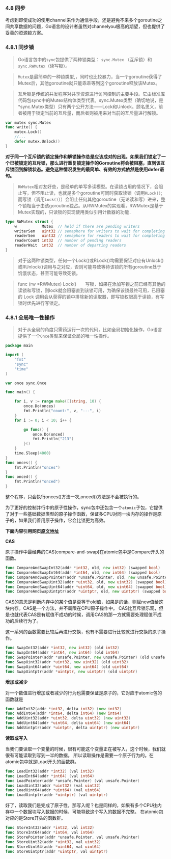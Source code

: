### 4.8 同步

考虑到即使成功的使用channel来作为通信手段，还是避免不来多个goroutine之间共享数据的问题，Go语言的设计者虽然对channelyou极高的期望，但也提供了妥善的资源锁方案。

### 4.8.1 同步锁
>Go语言包中的`sync`包提供了两种锁类型： `sync.Mutex` （互斥锁）和 `sync.RWMutex`（读写锁）。

>`Mutex`是最简单的一种锁类型,，同时也比较暴力，当一个goroutine获得了 Mutex后，其他goroutine就只能乖乖等到这个goroutine释放该Mutex。

>互斥锁是传统的并发程序对共享资源进行访问控制的主要手段。它由标准库代码包sync中的Mutex结构体类型代表。sync.Mutex类型（确切地说，是*sync.Mutex类型）只有两个公开方法——Lock和Unlock。顾名思义，前者被用于锁定当前的互斥量，而后者则被用来对当前的互斥量进行解锁。

```go
var mutex sync.Mutex
func write() {
	mutex.Lock()
	//...
	defer mutex.Unlock()
}
```

**对于同一个互斥锁的锁定操作和解锁操作总是应该成对的出现。如果我们锁定了一个已被锁定的互斥锁，那么进行重复锁定操作的Goroutine将会被阻塞，直到该互斥锁回到解锁状态。避免这种情况发生的最简单、有效的方式依然是使用defer语句。**

>`RWMutex`相对友好些，是经单的单写多读模型。在读锁占用的情况下，会阻止写，但不阻止读，也就是多个goroutine可同时获取读锁（调用`RLock()`;而写锁（调用`Lock()`））会阻止任何其他goroutine（无论读和写）进来，整个锁相当于由该goroutine独占。从RWMutex的实现看，RWMutex是基于Mutex实现的，只读锁的实现使用类似引用计数器的功能．

```go
type RWMutex struct {
	w           Mutex  // held if there are pending writers
	writerSem   uint32 // semaphore for writers to wait for completing readers
	readerSem   uint32 // semaphore for readers to wait for completing writers
	readerCount int32  // number of pending readers
	readerWait  int32  // number of departing readers
}
```

>对于这两种锁类型，任何一个Lock()或RLock()均需要保证对应有Unlock()或RUnlock()调用与之对应，否则可能导致等待该锁的所有goroutine处于饥饿状态，甚至可能导致死锁。

>  func (rw *RWMutex) Lock()　　写锁，如果在添加写锁之前已经有其他的读锁和写锁，则lock就会阻塞直到该锁可用，为确保该锁最终可用，已阻塞的 Lock 调用会从获得的锁中排除新的读取器，即写锁权限高于读锁，有写锁时优先进行写锁定。

### 4.8.1 全局唯一性操作
>对于从全局的角度只需药运行一次的代码，比如全局初始化操作，Go语言提供了一个`Once`类型来保证全局的唯一性操作。

```go
package main

import (
	"fmt"
	"sync"
	"time"
)

var once sync.Once

func main() {

	for i, v := range make([]string, 10) {
		once.Do(onces)
		fmt.Println("count:", v, "---", i)
	}
	for i := 0; i < 10; i++ {

		go func() {
			once.Do(onced)
			fmt.Println("213")
		}()
	}
	time.Sleep(4000)
}
func onces() {
	fmt.Println("onces")
}
func onced() {
	fmt.Println("onced")
}
```
整个程序，只会执行onces()方法一次,onced()方法是不会被执行的。

为了更好的控制并行中的原子性操作，sync包中还包含一个`atomic`子包，它提供了对于一些基础数据类型的原子操作函数，保证多CPU对同一块内存的操作是原子的，如果我们善用原子操作，它会比锁更为高效。

**下面内容引用网页[原文地址](http://blog.csdn.net/zhijiayang/article/details/51727197)**

**CAS**

原子操作中最经典的CAS(compare-and-swap)在atomic包中是Compare开头的函数。

```go 
func CompareAndSwapInt32(addr *int32, old, new int32) (swapped bool)
func CompareAndSwapInt64(addr *int64, old, new int64) (swapped bool)
func CompareAndSwapPointer(addr *unsafe.Pointer, old, new unsafe.Pointer) (swapped bool)
func CompareAndSwapUint32(addr *uint32, old, new uint32) (swapped bool)
func CompareAndSwapUint64(addr *uint64, old, new uint64) (swapped bool)
func CompareAndSwapUintptr(addr *uintptr, old, new uintptr) (swapped bool)
```

CAS的意思是判断内存中的某个值是否等于old值，如果是的话，则赋new值给这块内存。CAS是一个方法，并不局限在CPU原子操作中。 
CAS比互斥锁乐观，但是也就代表CAS是有赋值不成功的时候，调用CAS的那一方就需要处理赋值不成功的后续行为了。

这一系列的函数需要比较后再进行交换，也有不需要进行比较就进行交换的原子操作。

```go 
func SwapInt32(addr *int32, new int32) (old int32)
func SwapInt64(addr *int64, new int64) (old int64)
func SwapPointer(addr *unsafe.Pointer, new unsafe.Pointer) (old unsafe.Pointer)
func SwapUint32(addr *uint32, new uint32) (old uint32)
func SwapUint64(addr *uint64, new uint64) (old uint64)
func SwapUintptr(addr *uintptr, new uintptr) (old uintptr)
```

**增加或减少**

对一个数值进行增加或者减少的行为也需要保证是原子的，它对应于atomic包的函数就是

```go 
func AddInt32(addr *int32, delta int32) (new int32)
func AddInt64(addr *int64, delta int64) (new int64)
func AddUint32(addr *uint32, delta uint32) (new uint32)
func AddUint64(addr *uint64, delta uint64) (new uint64)
func AddUintptr(addr *uintptr, delta uintptr) (new uintptr)
```

**读取或写入**

当我们要读取一个变量的时候，很有可能这个变量正在被写入，这个时候，我们就很有可能读取到写到一半的数据。 
所以读取操作是需要一个原子行为的。在atomic包中就是Load开头的函数群。

```go 
func LoadInt32(addr *int32) (val int32)
func LoadInt64(addr *int64) (val int64)
func LoadPointer(addr *unsafe.Pointer) (val unsafe.Pointer)
func LoadUint32(addr *uint32) (val uint32)
func LoadUint64(addr *uint64) (val uint64)
func LoadUintptr(addr *uintptr) (val uintptr)
```

好了，读取我们是完成了原子性，那写入呢？也是同样的，如果有多个CPU往内存中一个数据块写入数据的时候，可能导致这个写入的数据不完整。 
在atomic包对应的是Store开头的函数群。

```go 
func StoreInt32(addr *int32, val int32)
func StoreInt64(addr *int64, val int64)
func StorePointer(addr *unsafe.Pointer, val unsafe.Pointer)
func StoreUint32(addr *uint32, val uint32)
func StoreUint64(addr *uint64, val uint64)
func StoreUintptr(addr *uintptr, val uintptr)
```
